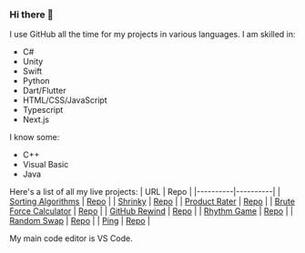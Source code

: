 ### Hi there 👋

<!--
**arbusam/arbusam** is a ✨ _special_ ✨ repository because its `README.md` (this file) appears on your GitHub profile.

Here are some ideas to get you started:

- 🔭 I’m currently working on ...
- 🌱 I’m currently learning ...
- 👯 I’m looking to collaborate on ...
- 🤔 I’m looking for help with ...
- 💬 Ask me about ...
- 📫 How to reach me: ...
- 😄 Pronouns: ...
- ⚡ Fun fact: ...
-->

I use GitHub all the time for my projects in various languages.
I am skilled in:
- C#
- Unity
- Swift
- Python
- Dart/Flutter
- HTML/CSS/JavaScript
- Typescript
- Next.js

I know some:
- C++
- Visual Basic
- Java

Here's a list of all my live projects:
| URL | Repo |
|----------|----------|
| [Sorting Algorithms](https://sorting.arhan.tech/) | [Repo](https://github.com/arbusam/sorting-algorithms/) |
| [Shrinky](https://shrinky.arhan.tech/) | [Repo](https://github.com/arbusam/shrinky/) |
| [Product Rater](https://product-rater.arhan.tech/) | [Repo](https://github.com/arbusam/product-rater) |
| [Brute Force Calculator](https://brute-force.arhan.tech/) | [Repo](https://github.com/arbusam/Brute-Force-Calculator) |
| [GitHub Rewind](https://github-rewind.arhan.tech/) | [Repo](https://github.com/arbusam/github-rewind/) |
| [Rhythm Game](https://rhythm.arhan.tech/) | [Repo](https://github.com/arbusam/rhythm-game/) |
| [Random Swap](https://github.com/arbusam/Random-Swap/releases) | [Repo](https://github.com/arbusam/Random-Swap/) |
| [Ping](https://ping.arhan.tech) | [Repo](https://github.com/arbusam/Ping/) |

My main code editor is VS Code.
